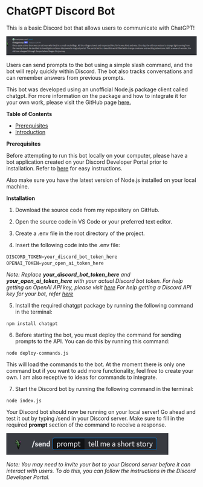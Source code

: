 # **ChatGPT Discord Bot**

This is a basic Discord bot that allows users to communicate with ChatGPT! 

![alt text](https://github.com/gcisneros310/ChatGPT-Bot-v3/blob/master/sample%20images/result.png)

Users can send prompts to the bot using a simple slash command, and the bot will reply quickly within Discord. The bot also tracks conversations and can remember answers from previous prompts.

This bot was developed using an unofficial Node.js package client called chatgpt. For more information on the package and how to integrate it for your own work, please visit the GitHub page [here.](https://github.com/transitive-bullshit/chatgpt-api)


**Table of Contents**
    
- [Prerequisites](#prerequisites)
- [Introduction](#introduction)

<a name="prerequisites"></a>
**Prerequisites**

Before attempting to run this bot locally on your computer, please have a bot application created on your Discord Developer Portal prior to installation. Refer to [here](https://discordjs.guide/preparations/setting-up-a-bot-application.html) for easy instructions.

Also make sure you have the latest version of Node.js installed on your local machine.


<a name="introduction"></a>
**Installation**
1. Download the source code from my repository on GitHub.

2. Open the source code in VS Code or your preferred text editor.

3. Create a .env file in the root directory of the project.

4. Insert the following code into the .env file:

```javascript
DISCORD_TOKEN=your_discord_bot_token_here
OPENAI_TOKEN=your_open_ai_token_here
```

_Note: Replace **your_discord_bot_token_here** and **your_open_ai_token_here** with your actual Discord bot token. 
For help getting an OpenAI API key, please visit [here](https://help.openai.com/en/articles/4936850-where-do-i-find-my-secret-api-key)
For help getting a Discord API key for your bot, refer [here](https://docs.discordbotstudio.org/setting-up-dbs/finding-your-bot-token)_

5. Install the required chatgpt package by running the following command in the terminal:
```terminal
npm install chatgpt
```

6. Before starting the bot, you must deploy the command for sending prompts to the API. You can do this by running this command:
```
node deploy-commands.js
```

This will load the commands to the bot. At the moment there is only one command but if you want to add more functionality, feel free to create your own. I am also receptive to ideas for commands to integrate. 

7. Start the Discord bot by running the following command in the terminal:
```
node index.js
```

Your Discord bot should now be running on your local server! Go ahead and test it out by typing /send in your Discord server. Make sure to fill in the required **prompt** section of the command to receive a response.

![alt text](https://github.com/gcisneros310/ChatGPT-Bot-v3/blob/master/sample%20images/prompt%20sample.png)

_Note: You may need to invite your bot to your Discord server before it can interact with users. To do this, you can follow the instructions in the Discord Developer Portal._
